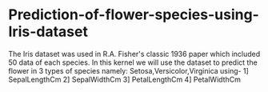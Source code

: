 # Prediction-of-flower-species-using-Iris-dataset
The Iris dataset was used in R.A. Fisher's classic 1936 paper which included 50 data of each species. In this kernel we will use the dataset to predict the flower in 3 types of species namely: Setosa,Versicolor,Virginica using-  1] SepalLengthCm 2] SepalWidthCm 3] PetalLengthCm 4] PetalWidthCm
